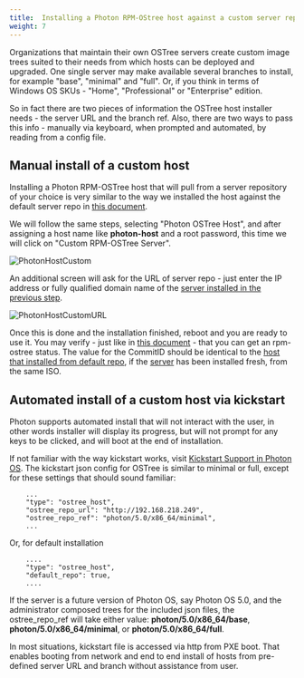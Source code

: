 ```yaml
---
title:  Installing a Photon RPM-OStree host against a custom server repository
weight: 7
---
```


Organizations that maintain their own OSTree servers create custom image trees suited to their needs from which hosts can be deployed and upgraded. One single server may make available several branches to install, for example "base", "minimal" and "full". Or, if you think in terms of Windows OS SKUs - "Home", "Professional" or "Enterprise" edition.

So in fact there are two pieces of information the OSTree host installer needs - the server URL and the branch ref. Also, there are two ways to pass this info - manually via keyboard, when prompted and automated, by reading from a config file.

## Manual install of a custom host

Installing a Photon RPM-OSTree host that will pull from a server repository of your choice is very similar to the way we installed the host against the default server repo in [this document](/docs/administration-guide/photon-rpm-ostree/installing-a-host-against-default-server-repository/).  

We will follow the same steps, selecting "Photon OSTree Host", and after assigning a host name like **photon-host** and a root password, this time we will click on "Custom RPM-OSTree Server".  

![PhotonHostCustom](/docs/images/rpmostree-custom.png)

An additional screen will ask for the URL of server repo - just enter the IP address or fully qualified domain name of the [server installed in the previous step](/docs/administration-guide/photon-rpm-ostree/creating-a-rpm-ostree-server/).  

![PhotonHostCustomURL](/docs/images/rpmostree-url.png)

Once this is done and the installation finished, reboot and you are ready to use it.
You may verify - just like in [this document](/docs/administration-guide/photon-rpm-ostree/concepts-in-action/#querying-the-deployed-filetrees) - that you can get an rpm-ostree status. The value for the CommitID should be identical to the [host that installed from default repo](/docs/administration-guide/photon-rpm-ostree/installing-a-host-against-default-server-repository/), if the [server](/docs/administration-guide/photon-rpm-ostree/creating-a-rpm-ostree-server/) has been installed fresh, from the same ISO.  

## Automated install of a custom host via kickstart

Photon supports automated install that will not interact with the user, in other words installer will display its progress, but will not prompt for any keys to be clicked, and will boot at the end of installation.  

If not familiar with the way kickstart works, visit [Kickstart Support in Photon OS](/docs/user-guide/working-with-kickstart/). The kickstart json config for OSTree is similar to minimal or full, except for these settings that should sound familiar: 

```
    ...
    "type": "ostree_host",
    "ostree_repo_url": "http://192.168.218.249",
    "ostree_repo_ref": "photon/5.0/x86_64/minimal",
    ...
```
Or, for default installation

```
    ....
    "type": "ostree_host",
    "default_repo": true,
    ....
```

If the server is a future version of Photon OS, say Photon OS 5.0, and the administrator composed trees for the included json files, the ostree_repo_ref will take either value: **photon/5.0/x86_64/base**, **photon/5.0/x86_64/minimal**, or **photon/5.0/x86_64/full**.

In most situations, kickstart file is accessed via http from PXE boot. That enables booting from network and end to end install of hosts from pre-defined server URL and branch without assistance from user. 
